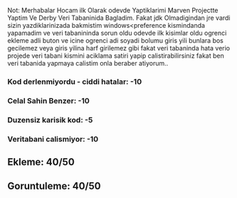 Not: Merhabalar Hocam ilk Olarak odevde Yaptiklarimi Marven Projectte Yaptim Ve Derby Veri Tabaninida Bagladim. Fakat jdk Olmadigindan jre vardi sizin yazdiklarinizada bakmistim windows<preference kismindanda yapamadim ve veri tabanininda sorun oldu odevde ilk kisimlar oldu ogrenci ekleme adli buton ve icine ogrenci adi soyadi bolumu giris yili bunlara bos gecilemez veya giris yilina harf girilemez gibi fakat veri tabaninda hata verio projede veri tabani kismini aciklama satiri yapip calistirabilirsiniz fakat ben veri tabanida yapmaya calistim onla beraber atiyorum..


### Kod derlenmiyordu - ciddi hatalar: -10

### Celal Sahin Benzer: -10

### Duzensiz karisik kod: -5

### Veritabani calismiyor: -10

## Ekleme: 40/50
## Goruntuleme: 40/50